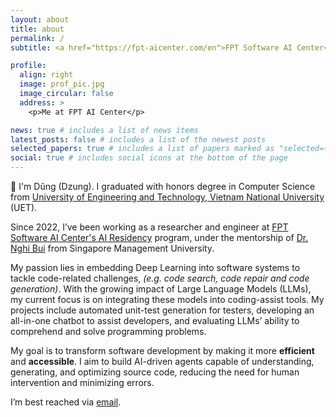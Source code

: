 ```yaml
---
layout: about
title: about
permalink: /
subtitle: <a href="https://fpt-aicenter.com/en">FPT Software AI Center</a>.

profile:
  align: right
  image: prof_pic.jpg
  image_circular: false
  address: >
    <p>Me at FPT AI Center</p>

news: true # includes a list of news items
latest_posts: false # includes a list of the newest posts
selected_papers: true # includes a list of papers marked as "selected={true}"
social: true # includes social icons at the bottom of the page
---
```


:wave: I'm Dũng (Dzung). I graduated with honors degree in Computer Science from [University of Engineering and Technology, Vietnam National University](https://uet.vnu.edu.vn/en) (UET).

Since 2022, I’ve been working as a researcher and engineer at [FPT Software AI Center's AI Residency](https://www.fpt-aicenter.com/ai-residency/) program, under the mentorship of [Dr. Nghi Bui](https://bdqnghi.github.io/) from Singapore Management University.

My passion lies in embedding Deep Learning into software systems to tackle code-related challenges, _(e.g. code search, code repair and code generation)_. With the growing impact of Large Language Models (LLMs), my current focus is on integrating these models into coding-assist tools. My projects include automated unit-test generation for testers, developing an all-in-one chatbot to assist developers, and evaluating LLMs’ ability to comprehend and solve programming problems.

My goal is to transform software development by making it more **efficient** and **accessible**. I aim to build AI-driven agents capable of understanding, generating, and optimizing source code, reducing the need for human intervention and minimizing errors.

I’m best reached via [email](mailto:dungnm.workspace@gmail.com).
